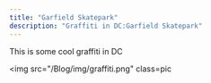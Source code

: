 ```yaml
---
title: "Garfield Skatepark"
description: "Graffiti in DC:Garfield Skatepark"
---
```


This is some cool graffiti in DC


<img 
	src="/Blog/img/graffiti.png"
	class=pic
>

